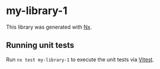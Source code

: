 # my-library-1

This library was generated with [Nx](https://nx.dev).

## Running unit tests

Run `nx test my-library-1` to execute the unit tests via [Vitest](https://vitest.dev/).
